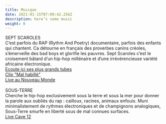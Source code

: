 ```yaml
---
title: Musique
date: 2021-01-15T07:09:42.256Z
description: here’s some music
weight: 0
---
```

SEPT SCAROLES\
C’est parfois du RAP (Rythm And Poetry) documentaire, parfois des enfants qui chantent. Ca détourne en français des proverbes canins créoles, s’émerveille des bad boys et glorifie les pauvres. Sept Scaroles c’est le croisement bâtard d’un hip-hop millénaire et d’une irrévérencieuse variété africaine électronique.\
[Ecoute ici ses plus grands tubes](https://septscaroles.bandcamp.com/)\
[Clip "Mal habillé"](https://www.youtube.com/watch?v=TRBGFnEHG9c)\
[Live au Nouveau Monde](https://www.youtube.com/watch?v=pEFR3YgjQ24)\
\
SOUS-TERRE\
Cherche le hip-hop exclusivement sous la terre et sous la mer pour donner la parole aux oubliés du rap : cailloux, racines, animaux enfouis. Muni minimalistement de rythmes électroniques et de champignons analogiques, Sous-Terre smurfe en liberté sous de mal connues surfaces.\
[Live Cave 12](https://sous-terre.bandcamp.com/album/live-at-cave-12-030917)